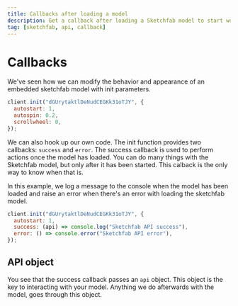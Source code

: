 ```yaml
---
title: Callbacks after loading a model
description: Get a callback after loading a Sketchfab model to start working with it
tag: [sketchfab, api, callback]
---
```


<script setup>
import CodePenEmbed from '../../components/CodePenEmbed.vue'
</script>

# Callbacks

We've seen how we can modify the behavior and appearance of an embedded sketchfab model with init parameters.

```js
client.init("dGUrytaktlDeNudCEGKk31oTJY", {
  autostart: 1,
  autospin: 0.2,
  scrollwheel: 0,
});
```

We can also hook up our own code. The init function provides two callbacks: `success` and `error`. The success callback is used to perform actions once the model has loaded. You can do many things with the Sketchfab model, but only after it has been started. This calback is the only way to know when that is.

In this example, we log a message to the console when the model has been loaded and raise an error when there's an error with loading the sketchfab model.

```js
client.init("dGUrytaktlDeNudCEGKk31oTJY", {
  autostart: 1,
  success: (api) => console.log("Sketchfab API success"),
  error: () => console.error("Sketchfab API error"),
});
```

<CodePenEmbed id="eYQeJVM/83086d655cab05d98f1e4e1632aba75b" tab="js" />

## API object

You see that the success callback passes an `api` object. This object is the key to interacting with your model. Anything we do afterwards with the model, goes through this object.
